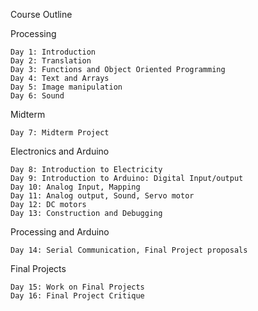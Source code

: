 Course Outline

Processing

 	Day 1: Introduction 
 	Day 2: Translation
 	Day 3: Functions and Object Oriented Programming
 	Day 4: Text and Arrays
 	Day 5: Image manipulation
 	Day 6: Sound

Midterm

 	Day 7: Midterm Project

Electronics and Arduino

 	Day 8: Introduction to Electricity
 	Day 9: Introduction to Arduino: Digital Input/output
 	Day 10: Analog Input, Mapping
 	Day 11: Analog output, Sound, Servo motor
	Day 12: DC motors
 	Day 13: Construction and Debugging

Processing and Arduino

 	Day 14: Serial Communication, Final Project proposals

Final Projects

 	Day 15: Work on Final Projects
 	Day 16: Final Project Critique
